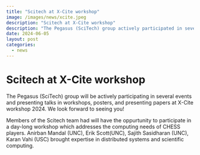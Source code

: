 ```yaml
---
title: "Scitech at X-Cite workshop"
image: /images/news/xcite.jpeg
description: "Scitech at X-Cite workshop"
description: "The Pegasus (SciTech) group actively participated in several events and presented talks in workshops, posters, and presented papers at X-Cite workshop."
date: 2024-06-05
layout: post
categories:
  - news
---
```


# Scitech at X-Cite workshop

The Pegasus (SciTech) group will be actively participating in several events and presenting talks in workshops, posters, and presenting papers at X-Cite workshop 2024. We look forward to seeing you!

Members of the Scitech team had will have the oppurtunity to participate in a day-long workshop which addresses the computing
needs of CHESS players. Anirban Mandal (UNC), Erik Scott(UNC), Sajith Sasidharan (UNC), Karan Vahi (USC) brought expertise in 
distributed systems and scientific computing. 
